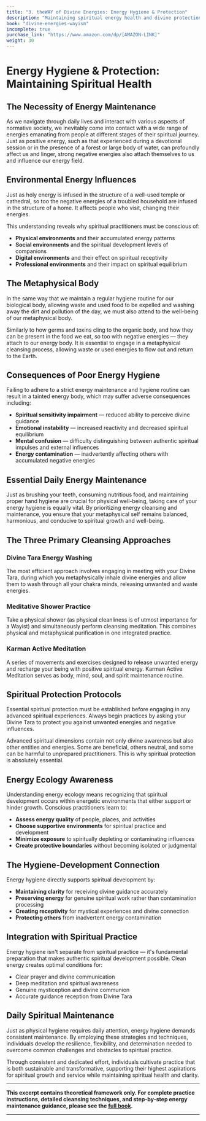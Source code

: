 ```yaml
---
title: "3. theWAY of Divine Energies: Energy Hygiene & Protection"
description: "Maintaining spiritual energy health and divine protection"
book: "divine-energies-wayism"
incomplete: true
purchase_link: "https://www.amazon.com/dp/[AMAZON-LINK]"
weight: 30
---
```


# Energy Hygiene & Protection: Maintaining Spiritual Health

## The Necessity of Energy Maintenance

As we navigate through daily lives and interact with various aspects of normative society, we inevitably come into contact with a wide range of energies emanating from people at different stages of their spiritual journey. Just as positive energy, such as that experienced during a devotional session or in the presence of a forest or large body of water, can profoundly affect us and linger, strong negative energies also attach themselves to us and influence our energy field.

## Environmental Energy Influences

Just as holy energy is infused in the structure of a well-used temple or cathedral, so too the negative energies of a troubled household are infused in the structure of a home. It affects people who visit, changing their energies.

This understanding reveals why spiritual practitioners must be conscious of:
- **Physical environments** and their accumulated energy patterns
- **Social environments** and the spiritual development levels of companions
- **Digital environments** and their effect on spiritual receptivity
- **Professional environments** and their impact on spiritual equilibrium

## The Metaphysical Body

In the same way that we maintain a regular hygiene routine for our biological body, allowing waste and used food to be expelled and washing away the dirt and pollution of the day, we must also attend to the well-being of our metaphysical body.

Similarly to how germs and toxins cling to the organic body, and how they can be present in the food we eat, so too with negative energies — they attach to our energy body. It is essential to engage in a metaphysical cleansing process, allowing waste or used energies to flow out and return to the Earth.

## Consequences of Poor Energy Hygiene

Failing to adhere to a strict energy maintenance and hygiene routine can result in a tainted energy body, which may suffer adverse consequences including:

- **Spiritual sensitivity impairment** — reduced ability to perceive divine guidance
- **Emotional instability** — increased reactivity and decreased spiritual equilibrium
- **Mental confusion** — difficulty distinguishing between authentic spiritual impulses and external influences
- **Energy contamination** — inadvertently affecting others with accumulated negative energies

## Essential Daily Energy Maintenance

Just as brushing your teeth, consuming nutritious food, and maintaining proper hand hygiene are crucial for physical well-being, taking care of your energy hygiene is equally vital. By prioritizing energy cleansing and maintenance, you ensure that your metaphysical self remains balanced, harmonious, and conducive to spiritual growth and well-being.

## The Three Primary Cleansing Approaches

### Divine Tara Energy Washing
The most efficient approach involves engaging in meeting with your Divine Tara, during which you metaphysically inhale divine energies and allow them to wash through all your chakra minds, releasing unwanted and waste energies.

### Meditative Shower Practice
Take a physical shower (as physical cleanliness is of utmost importance for a Wayist) and simultaneously perform cleansing meditation. This combines physical and metaphysical purification in one integrated practice.

### Karman Active Meditation
A series of movements and exercises designed to release unwanted energy and recharge your being with positive spiritual energy. Karman Active Meditation serves as body, mind, soul, and spirit maintenance routine.

## Spiritual Protection Protocols

Essential spiritual protection must be established before engaging in any advanced spiritual experiences. Always begin practices by asking your Divine Tara to protect you against unwanted energies and negative influences.

Advanced spiritual dimensions contain not only divine awareness but also other entities and energies. Some are beneficial, others neutral, and some can be harmful to unprepared practitioners. This is why spiritual protection is absolutely essential.

## Energy Ecology Awareness

Understanding energy ecology means recognizing that spiritual development occurs within energetic environments that either support or hinder growth. Conscious practitioners learn to:

- **Assess energy quality** of people, places, and activities
- **Choose supportive environments** for spiritual practice and development
- **Minimize exposure** to spiritually depleting or contaminating influences
- **Create protective boundaries** without becoming isolated or judgmental

## The Hygiene-Development Connection

Energy hygiene directly supports spiritual development by:

- **Maintaining clarity** for receiving divine guidance accurately
- **Preserving energy** for genuine spiritual work rather than contamination processing
- **Creating receptivity** for mystical experiences and divine connection
- **Protecting others** from inadvertent energy contamination

## Integration with Spiritual Practice

Energy hygiene isn't separate from spiritual practice — it's fundamental preparation that makes authentic spiritual development possible. Clean energy creates optimal conditions for:

- Clear prayer and divine communication
- Deep meditation and spiritual awareness
- Genuine mystiception and divine communion
- Accurate guidance reception from Divine Tara

## Daily Spiritual Maintenance

Just as physical hygiene requires daily attention, energy hygiene demands consistent maintenance. By employing these strategies and techniques, individuals develop the resilience, flexibility, and determination needed to overcome common challenges and obstacles to spiritual practice.

Through consistent and dedicated effort, individuals cultivate practice that is both sustainable and transformative, supporting their highest aspirations for spiritual growth and service while maintaining spiritual health and clarity.

---

**This excerpt contains theoretical framework only. For complete practice instructions, detailed cleansing techniques, and step-by-step energy maintenance guidance, please see the [full book](https://www.amazon.com/dp/[AMAZON-LINK]).**

---

